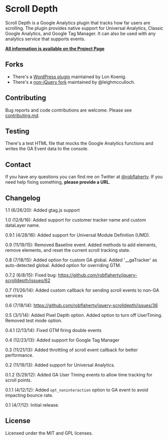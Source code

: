 # Scroll Depth
Scroll Depth is a Google Analytics plugin that tracks how far users are scrolling. The plugin provides native support for Universal Analytics, Classic Google Analytics, and Google Tag Manager. It can also be used with any analytics service that supports events.

**[All information is available on the Project Page](https://scrolldepth.parsnip.io/)**

## Forks
* There's a [WordPress plugin](https://wordpress.org/plugins/wp-scroll-depth/) maintained by Lon Koenig.
* There's a [non-jQuery fork](https://github.com/leighmcculloch/gascrolldepth.js) maintained by @leighmcculloch.

## Contributing
Bug reports and code contributions are welcome. Please see [contributing.md](https://github.com/robflaherty/jquery-scrolldepth/blob/master/contributing.md).

## Testing
There's a test HTML file that mocks the Google Analytics functions and writes the GA Event data to the console.

## Contact
If you have any questions you can find me on Twitter at [@robflaherty](https://twitter.com/robflaherty). If you need help fixing something, **please provide a URL**.

## Changelog
1.1 (6/26/20): Added gtag.js support

1.0 (12/8/16): Added support for customer tracker name and custom dataLayer name.

0.9.1 (4/28/16): Added support for Universal Module Definition (UMD).

0.9 (11/19/15): Removed Baseline event. Added methods to add elements, remove elements, and reset the current scroll tracking state.

0.8 (7/18/15): Added option for custom GA global. Added '__gaTracker' as auto-detected global. Added option for overriding GTM.

0.7.2 (6/8/15): Fixed bug: https://github.com/robflaherty/jquery-scrolldepth/issues/62

0.7 (11/26/14): Added custom callback for sending scroll events to non-GA services

0.6 (7/18/14): https://github.com/robflaherty/jquery-scrolldepth/issues/36

0.5 (3/1/14): Added Pixel Depth option. Added option to turn off UserTiming. Removed test mode option.

0.4.1 (2/13/14): Fixed GTM firing double events

0.4 (12/23/13): Added support for Google Tag Manager

0.3 (11/21/13): Added throttling of scroll event callback for better performance.

0.2 (11/19/13): Added support for Universal Analytics.

0.1.2 (5/29/12): Added GA User Timing events to allow time tracking for scroll points.

0.1.1 (4/12/12): Added `opt_noninteraction` option to GA event to avoid impacting bounce rate.

0.1 (4/7/12): Initial release.

## License
Licensed under the MIT and GPL licenses.
